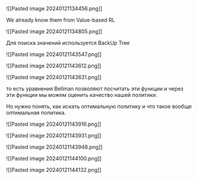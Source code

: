![[Pasted image 20240121134456.png]]

We already know them from Value-based RL

![[Pasted image 20240121134805.png]]

Для поиска значений используется BackUp Tree

![[Pasted image 20240121143547.png]]

![[Pasted image 20240121143612.png]]

![[Pasted image 20240121143631.png]]

то есть уравнения Bellman позволяют посчитать эти функции и через эти функции мы можем оценить качество нашей политики.

Но нужно понять, как искать оптимальную политику и что такое вообще оптимальная политика.

![[Pasted image 20240121143916.png]]

![[Pasted image 20240121143931.png]]

![[Pasted image 20240121143948.png]]

![[Pasted image 20240121144100.png]]

![[Pasted image 20240121144132.png]]


